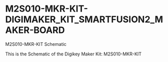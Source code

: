 # M2S010-MKR-KIT-DIGIMAKER_KIT_SMARTFUSION2_MAKER-BOARD
 M2S010-MKR-KIT Schematic

This is the Schematic of the Digikey Maker Kit: M2S010-MKR-KIT